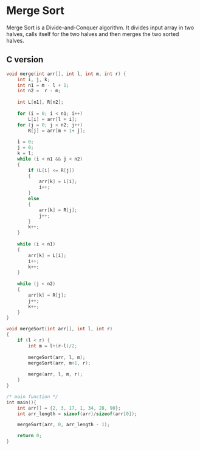 # Merge Sort
Merge Sort is a Divide-and-Conquer algorithm. 
It divides input array in two halves, calls itself 
for the two halves and then merges the two sorted halves.

## C version
```c
void merge(int arr[], int l, int m, int r) {
    int i, j, k;
    int n1 = m - l + 1;
    int n2 =  r - m;
 
    int L[n1], R[n2];
 
    for (i = 0; i < n1; i++)
        L[i] = arr[l + i];
    for (j = 0; j < n2; j++)
        R[j] = arr[m + 1+ j];
 
    i = 0; 
    j = 0; 
    k = l; 
    while (i < n1 && j < n2)
    {
        if (L[i] <= R[j])
        {
            arr[k] = L[i];
            i++;
        }
        else
        {
            arr[k] = R[j];
            j++;
        }
        k++;
    }
    
    while (i < n1)
    {
        arr[k] = L[i];
        i++;
        k++;
    }
    
    while (j < n2)
    {
        arr[k] = R[j];
        j++;
        k++;
    }
}

void mergeSort(int arr[], int l, int r)
{
    if (l < r) {
        int m = l+(r-l)/2;
 
        mergeSort(arr, l, m);
        mergeSort(arr, m+1, r);
 
        merge(arr, l, m, r);
    }
}

/* main function */
int main(){
    int arr[] = {2, 3, 17, 1, 34, 28, 90};
    int arr_length = sizeof(arr)/sizeof(arr[0]);

    mergeSort(arr, 0, arr_length - 1);

    return 0;
}
```